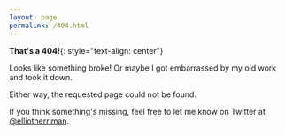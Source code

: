 ```yaml
---
layout: page
permalink: /404.html
---
```


<b>That's a 404!</B>{: style="text-align: center"}

Looks like something broke! Or maybe I got embarrassed by my old work and took it down.

Either way, the requested page could not be found.

If you think something's missing, feel free to let me know on Twitter at [@elliotherriman](https://twitter.com/elliotherriman).
